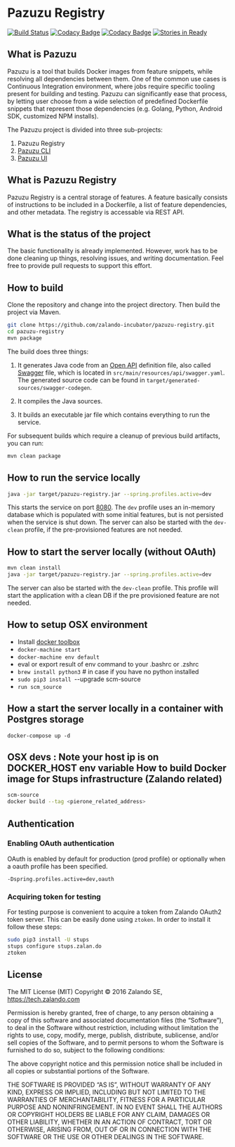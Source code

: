 # Pazuzu Registry

[![Build Status](https://travis-ci.org/zalando-incubator/pazuzu-registry.svg?branch=master)](https://travis-ci.org/zalando-incubator/pazuzu-registry)
[![Codacy Badge](https://api.codacy.com/project/badge/grade/018a3e5ab4bc4888aa785aa736e0aa6e)](https://www.codacy.com/app/pgronkiewicz/pazuzu-registry)
[![Codacy Badge](https://api.codacy.com/project/badge/coverage/018a3e5ab4bc4888aa785aa736e0aa6e)](https://www.codacy.com/app/Pazuzu/pazuzu-registry)
[![Stories in Ready](https://badge.waffle.io/zalando-incubator/pazuzu-registry.png?label=ready&title=Ready)](http://waffle.io/zalando-incubator/pazuzu-registry)

## What is Pazuzu

Pazuzu is a tool that builds Docker images from feature snippets, while resolving all dependencies between them. One of the common use cases is Continuous Integration environment, where jobs require specific tooling present for building and testing. Pazuzu can significantly ease that process, by letting user choose from a wide selection of predefined Dockerfile snippets that represent those dependencies (e.g. Golang, Python, Android SDK, customized NPM installs).

The Pazuzu project is divided into three sub-projects:

1. Pazuzu Registry
2. [Pazuzu CLI](https://github.com/zalando-incubator/pazuzu)
3. [Pazuzu UI](https://github.com/zalando-incubator/pazuzu-ui)

## What is Pazuzu Registry

Pazuzu Registry is a central storage of features. A feature basically consists of instructions to be included in a Dockerfile, a list of feature dependencies, and other metadata. The registry is accessable via REST API.

## What is the status of the project

The basic functionality is already implemented. However, work has to be done cleaning up things, resolving issues, and writing documentation. Feel free to provide pull requests to support this effort.

## How to build

Clone the repository and change into the project directory. Then build the project via Maven.

```bash
git clone https://github.com/zalando-incubator/pazuzu-registry.git
cd pazuzu-registry
mvn package
```

The build does three things:

1. It generates Java code from an [Open API](https://www.openapis.org/) definition file, also called [Swagger](http://swagger.io/) file, which is located in `src/main/resources/api/swagger.yaml`. The generated source code can be found in `target/generated-sources/swagger-codegen`.

2. It compiles the Java sources.

3. It builds an executable jar file which contains everything to run the service.

For subsequent builds which require a cleanup of previous build artifacts, you can run:

```bash
mvn clean package
```

## How to run the service locally

```bash
java -jar target/pazuzu-registry.jar --spring.profiles.active=dev
```

This starts the service on port [8080](http://localhost:8080). The `dev` profile uses an in-memory database which is populated with some initial features, but is not persisted when the service is shut down. The server can also be started with the `dev-clean` profile, if the pre-provisioned features are not needed.

How to start the server locally (without OAuth)
-----------------------------------------------
```bash
mvn clean install
java -jar target/pazuzu-registry.jar --spring.profiles.active=dev
```

The server can also be started with the `dev-clean` profile. This profile 
will start the application with a clean DB if the pre provisioned feature
are not needed.

How to setup OSX environment
-----------------------------
 * Install [docker toolbox](https://www.docker.com/products/docker-toolbox])
 * `docker-machine start`
 * `docker-machine env default`
 * eval or export result of env command to your .bashrc or .zshrc
 * `brew install python3` # in case if you have no python installed
 * `sudo pip3 install `--upgrade scm-source
 * `run scm_source`


How a start the server locally in a container with Postgres storage
-----------------------------------------------------------
```
docker-compose up -d
```
OSX devs : Note your host ip is on DOCKER_HOST env variable
How to build Docker image for Stups infrastructure (Zalando related)
--------------------------------------------------------------------
```bash
scm-source
docker build --tag <pierone_related_address>
```

## Authentication

### Enabling OAuth authentication

OAuth is enabled by default for production (prod profile) or optionally when a oauth profile has been specified.

```
-Dspring.profiles.active=dev,oauth
```

### Acquiring token for testing

For testing purpose is convenient to acquire a token from Zalando OAuth2 token server. This can be easily done using `ztoken`. In order to install it follow these steps:

```bash
sudo pip3 install -U stups
stups configure stups.zalan.do
ztoken
```

License
-------

The MIT License (MIT)
Copyright © 2016 Zalando SE, https://tech.zalando.com

Permission is hereby granted, free of charge, to any person obtaining a copy
of this software and associated documentation files (the “Software”), to deal
in the Software without restriction, including without limitation the rights
to use, copy, modify, merge, publish, distribute, sublicense, and/or sell
copies of the Software, and to permit persons to whom the Software is
furnished to do so, subject to the following conditions:

The above copyright notice and this permission notice shall be included in
all copies or substantial portions of the Software.

THE SOFTWARE IS PROVIDED “AS IS”, WITHOUT WARRANTY OF ANY KIND, EXPRESS OR
IMPLIED, INCLUDING BUT NOT LIMITED TO THE WARRANTIES OF MERCHANTABILITY,
FITNESS FOR A PARTICULAR PURPOSE AND NONINFRINGEMENT. IN NO EVENT SHALL THE
AUTHORS OR COPYRIGHT HOLDERS BE LIABLE FOR ANY CLAIM, DAMAGES OR OTHER
LIABILITY, WHETHER IN AN ACTION OF CONTRACT, TORT OR OTHERWISE, ARISING FROM,
OUT OF OR IN CONNECTION WITH THE SOFTWARE OR THE USE OR OTHER DEALINGS IN
THE SOFTWARE.

